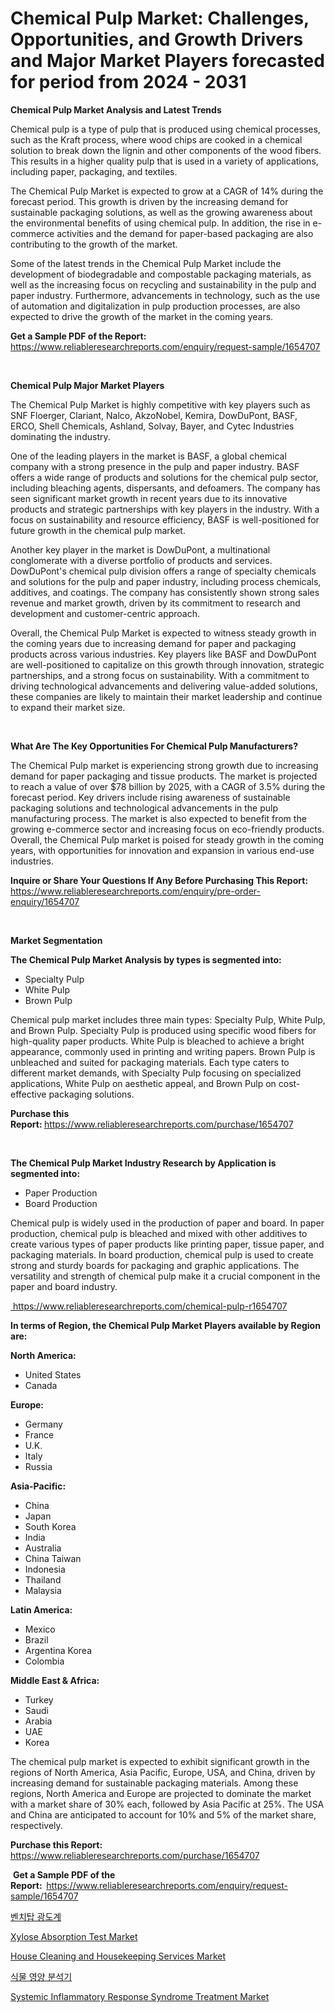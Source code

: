 <p><h1>Chemical Pulp Market: Challenges, Opportunities, and Growth Drivers and Major Market Players forecasted for period from 2024 - 2031</h1></p><p><strong>Chemical Pulp Market Analysis and Latest Trends</strong></p>
<p><p>Chemical pulp is a type of pulp that is produced using chemical processes, such as the Kraft process, where wood chips are cooked in a chemical solution to break down the lignin and other components of the wood fibers. This results in a higher quality pulp that is used in a variety of applications, including paper, packaging, and textiles.</p><p>The Chemical Pulp Market is expected to grow at a CAGR of 14% during the forecast period. This growth is driven by the increasing demand for sustainable packaging solutions, as well as the growing awareness about the environmental benefits of using chemical pulp. In addition, the rise in e-commerce activities and the demand for paper-based packaging are also contributing to the growth of the market.</p><p>Some of the latest trends in the Chemical Pulp Market include the development of biodegradable and compostable packaging materials, as well as the increasing focus on recycling and sustainability in the pulp and paper industry. Furthermore, advancements in technology, such as the use of automation and digitalization in pulp production processes, are also expected to drive the growth of the market in the coming years.</p></p>
<p><strong>Get a Sample PDF of the Report:&nbsp;</strong> <a href="https://www.reliableresearchreports.com/enquiry/request-sample/1654707">https://www.reliableresearchreports.com/enquiry/request-sample/1654707</a></p>
<p>&nbsp;</p>
<p><strong>Chemical Pulp Major Market Players</strong></p>
<p><p>The Chemical Pulp Market is highly competitive with key players such as SNF Floerger, Clariant, Nalco, AkzoNobel, Kemira, DowDuPont, BASF, ERCO, Shell Chemicals, Ashland, Solvay, Bayer, and Cytec Industries dominating the industry.</p><p>One of the leading players in the market is BASF, a global chemical company with a strong presence in the pulp and paper industry. BASF offers a wide range of products and solutions for the chemical pulp sector, including bleaching agents, dispersants, and defoamers. The company has seen significant market growth in recent years due to its innovative products and strategic partnerships with key players in the industry. With a focus on sustainability and resource efficiency, BASF is well-positioned for future growth in the chemical pulp market.</p><p>Another key player in the market is DowDuPont, a multinational conglomerate with a diverse portfolio of products and services. DowDuPont's chemical pulp division offers a range of specialty chemicals and solutions for the pulp and paper industry, including process chemicals, additives, and coatings. The company has consistently shown strong sales revenue and market growth, driven by its commitment to research and development and customer-centric approach.</p><p>Overall, the Chemical Pulp Market is expected to witness steady growth in the coming years due to increasing demand for paper and packaging products across various industries. Key players like BASF and DowDuPont are well-positioned to capitalize on this growth through innovation, strategic partnerships, and a strong focus on sustainability. With a commitment to driving technological advancements and delivering value-added solutions, these companies are likely to maintain their market leadership and continue to expand their market size.</p></p>
<p>&nbsp;</p>
<p><strong>What Are The Key Opportunities For Chemical Pulp Manufacturers?</strong></p>
<p><p>The Chemical Pulp market is experiencing strong growth due to increasing demand for paper packaging and tissue products. The market is projected to reach a value of over $78 billion by 2025, with a CAGR of 3.5% during the forecast period. Key drivers include rising awareness of sustainable packaging solutions and technological advancements in the pulp manufacturing process. The market is also expected to benefit from the growing e-commerce sector and increasing focus on eco-friendly products. Overall, the Chemical Pulp market is poised for steady growth in the coming years, with opportunities for innovation and expansion in various end-use industries.</p></p>
<p><strong>Inquire or Share Your Questions If Any Before Purchasing This Report:</strong> <a href="https://www.reliableresearchreports.com/enquiry/pre-order-enquiry/1654707">https://www.reliableresearchreports.com/enquiry/pre-order-enquiry/1654707</a></p>
<p>&nbsp;</p>
<p><strong>Market Segmentation</strong></p>
<p><strong>The Chemical Pulp Market Analysis by types is segmented into:</strong></p>
<p><ul><li>Specialty Pulp</li><li>White Pulp</li><li>Brown Pulp</li></ul></p>
<p><p>Chemical pulp market includes three main types: Specialty Pulp, White Pulp, and Brown Pulp. Specialty Pulp is produced using specific wood fibers for high-quality paper products. White Pulp is bleached to achieve a bright appearance, commonly used in printing and writing papers. Brown Pulp is unbleached and suited for packaging materials. Each type caters to different market demands, with Specialty Pulp focusing on specialized applications, White Pulp on aesthetic appeal, and Brown Pulp on cost-effective packaging solutions.</p></p>
<p><strong>Purchase this Report:&nbsp;</strong><a href="https://www.reliableresearchreports.com/purchase/1654707">https://www.reliableresearchreports.com/purchase/1654707</a></p>
<p>&nbsp;</p>
<p><strong>The Chemical Pulp Market Industry Research by Application is segmented into:</strong></p>
<p><ul><li>Paper Production</li><li>Board Production</li></ul></p>
<p><p>Chemical pulp is widely used in the production of paper and board. In paper production, chemical pulp is bleached and mixed with other additives to create various types of paper products like printing paper, tissue paper, and packaging materials. In board production, chemical pulp is used to create strong and sturdy boards for packaging and graphic applications. The versatility and strength of chemical pulp make it a crucial component in the paper and board industry.</p></p>
<p><a href="https://www.reliableresearchreports.com/chemical-pulp-r1654707">&nbsp;https://www.reliableresearchreports.com/chemical-pulp-r1654707</a></p>
<p><strong>In terms of Region, the Chemical Pulp Market Players available by Region are:</strong></p>
<p>
    <p> <strong> North America: </strong>
        <ul>
            <li>United States</li>
            <li>Canada</li>
        </ul>
        </p> 
    <p> <strong> Europe: </strong>
        <ul>
            <li>Germany</li>
            <li>France</li>
            <li>U.K.</li>
            <li>Italy</li>
            <li>Russia</li>
        </ul>
        </p> 
    <p> <strong> Asia-Pacific: </strong>
        <ul>
            <li>China</li>
            <li>Japan</li>
            <li>South Korea</li>
            <li>India</li>
            <li>Australia</li>
            <li>China Taiwan</li>
            <li>Indonesia</li>
            <li>Thailand</li>
            <li>Malaysia</li>
        </ul>
        </p> 
    <p> <strong> Latin America: </strong>
        <ul>
            <li>Mexico</li>
            <li>Brazil</li>
            <li>Argentina Korea</li>
            <li>Colombia</li>
        </ul>
        </p> 
    <p> <strong> Middle East & Africa: </strong>
        <ul>
            <li>Turkey</li>
            <li>Saudi</li>
            <li>Arabia</li>
            <li>UAE</li>
            <li>Korea</li>
        </ul>
    </p>
    </p>
<p><p>The chemical pulp market is expected to exhibit significant growth in the regions of North America, Asia Pacific, Europe, USA, and China, driven by increasing demand for sustainable packaging materials. Among these regions, North America and Europe are projected to dominate the market with a market share of 30% each, followed by Asia Pacific at 25%. The USA and China are anticipated to account for 10% and 5% of the market share, respectively.</p></p>
<p><strong>Purchase this Report: </strong><a href="https://www.reliableresearchreports.com/purchase/1654707">https://www.reliableresearchreports.com/purchase/1654707</a></p>
<p>&nbsp;<strong>Get a Sample PDF of the Report:&nbsp;&nbsp;</strong><a href="https://www.reliableresearchreports.com/enquiry/request-sample/1654707">https://www.reliableresearchreports.com/enquiry/request-sample/1654707</a></p>
<p><strong></strong></p>
<p><p><a href="https://github.com/BrettWeberrt8767765/Market-Research-Report-List-1/blob/main/400463853286.md">벤치탑 광도계</a></p><p><a href="https://github.com/Airanohannonzb68e5pb53oc1/Market-Research-Report-List-2/blob/main/xylose-absorption-test-market.md">Xylose Absorption Test Market</a></p><p><a href="https://www.linkedin.com/pulse/house-cleaning-housekeeping-services-market-size-trends-complete-lt6ce">House Cleaning and Housekeeping Services Market</a></p><p><a href="https://medium.com/@chickenlegs8687/%EC%8B%9D%EB%AC%BC-%EC%98%81%EC%96%91%EB%B6%84-%EB%B6%84%EC%84%9D%EA%B8%B0-%EC%8B%9C%EC%9E%A5-%EC%A0%84%EB%A7%9D-%EC%82%B0%EC%97%85-%EA%B0%9C%EC%9A%94-%EB%B0%8F-%EC%98%88%EC%B8%A1-2024%EB%85%84-%EB%B6%80%ED%84%B0-2031%EB%85%84-43e625f5684f">식물 영양 분석기</a></p><p><a href="https://github.com/fiixsa/Market-Research-Report-List-2/blob/main/systemic-inflammatory-response-syndrome-treatment-market.md">Systemic Inflammatory Response Syndrome Treatment Market</a></p></p>